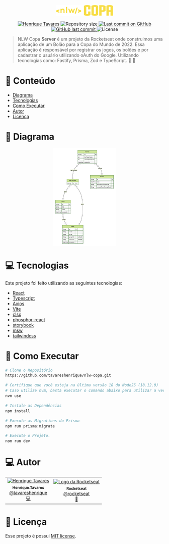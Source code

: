 <p align="center">
   <img src="https://raw.githubusercontent.com/tavareshenrique/nlw-copa/8ba02fc914bba835e2e8c90358957a0e01a47480/assets/logo.svg" alt="NLW Copa" width="180"/>
</p>

<p align="center">
   <a href="https://www.linkedin.com/in/tavareshenrique/">
      <img alt="Henrique Tavares" src="https://img.shields.io/badge/-Henrique Tavares-f7dd43?style=flat&logo=Linkedin&logoColor=white" />
   </a>
 <img alt="Repository size" src="https://img.shields.io/github/repo-size/tavareshenrique/nlw-copa?color=f7dd43">

  <a aria-label="Last Commit" href="https://github.com/tavareshenrique/nlw-copa/commits/master">
    <img alt="Last commit on GitHub" src="https://img.shields.io/github/last-commit/tavareshenrique/nlw-copa?color=f7dd43">
  </a>
  <a href="https://github.com/tavareshenrique/nlw-copa/commits/master">
    <img alt="GitHub last commit" src="https://img.shields.io/github/last-commit/tavareshenrique/nlw-copa?color=f7dd43">
  </a>
  <img alt="License" src="https://img.shields.io/badge/license-MIT-f7dd43">
</p>

> NLW Copa **Server** é um projeto da Rocketseat onde construimos uma aplicação de um Bolão para a Copa do Mundo de 2022. Essa aplicação é responsável por registrar os jogos, os bolões e por cadastrar o usuário utilizando oAuth do Google. Utilizando tecnologias como: Fastify, Prisma, Zod e TypeScript. 🚀 💜

# :pushpin: Conteúdo

* [Diagrama](#memo-diagrama)
* [Tecnologias](#computer-tecnologias)
* [Como Executar](#construction_worker-como-executar)
* [Autor](#computer-autor)
* [Licença](#closed_book-licença)


# :memo:	 Diagrama

<p align="center">
    <img alt="ERD" src="https://raw.githubusercontent.com/tavareshenrique/nlw-copa/8ba02fc914bba835e2e8c90358957a0e01a47480/server/prisma/ERD.svg" width="200px" />
</p>


# :computer: Tecnologias

Este projeto foi feito utilizando as seguintes tecnologias:

* [React](https://reactjs.org/)
* [Typescript](https://www.typescriptlang.org/)
* [Axios](https://github.com/axios/axios)
* [Vite](https://github.com/twbs/bootstrap)
* [clsx](https://github.com/lukeed/clsx)
* [phosphor-react](https://github.com/phosphor-icons/phosphor-react)
* [storybook](https://storybook.js.org/)
* [msw](https://mswjs.io/)
* [tailwindcss](https://tailwindcss.com/)

# :construction_worker: Como Executar

```bash
# Clone o Repositório
https://github.com/tavareshenrique/nlw-copa.git
```

```bash
# Certifique que você esteja na última versão 18 do NodeJS (18.12.0)
# Caso utilize nvm, basta executar o comando abaixo para utilizar a versão 18.12.0 do NodeJS.
nvm use
```

```bash
# Instale as Dependências
npm install
```

```bash
# Execute as Migrations do Prisma
npm run prisma:migrate
```

```bash
# Execute o Projeto.
nom run dev
```


# :computer: Autor

<table>
  <tr>
    <td align="center">
      <a href="http://github.com/tavareshenrique/">
        <img src="https://avatars1.githubusercontent.com/u/27022914?v=4" width="100px;" alt="Henrique Tavares"/>
        <br />
        <sub>
          <b>Henrique Tavares</b>
        </sub>
       </a>
       <br />
       <a href="https://www.linkedin.com/in/tavareshenrique/" title="Linkedin">@tavareshenrique</a>
       <br />
       <a href="https://github.com/tavareshenrique/go-barber-web-ts/commits?author=tavareshenrique" title="Code">💻</a>
    </td>
    <td align="center">
      <a href="http://github.com/rocketseat/">
        <img src="https://avatars.githubusercontent.com/u/28929274?s=200&v=4" width="100px;" alt="Logo da Rocketseat"/>
        <br />
        <sub>
          <b>Rocketseat</b>
        </sub>
       </a>
       <br />
       <a href="http://github.com/rocketseat/" title="Linkedin">@rocketseat</a>
       <br />
       <a href="https://github.com/tavareshenrique/go-barber-web-ts/commits?author=tavareshenrique" title="Education Platform">🚀</a>
    </td>
  </tr>
</table>

# :closed_book: Licença

Esse projeto é possui [MIT license](./LICENSE).